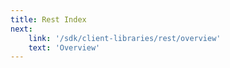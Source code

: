 ```yaml
---
title: Rest Index
next:
    link: '/sdk/client-libraries/rest/overview'
    text: 'Overview'
---
```

<index/>
